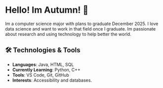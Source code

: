 # Hello! Im Autumn! 👋

Im a computer science major with plans to graduate December 2025. I love data science and want to work in that field once I graduate. Im passionate about research and using technology to help better the world. 

## 🛠️ Technologies & Tools
- **Languages**: Java, HTML, SQL
- **Currently Learning**: Python, C++
- **Tools**: VS Code, Git, GitHub
- **Interests**: Accessibility and databases. 
